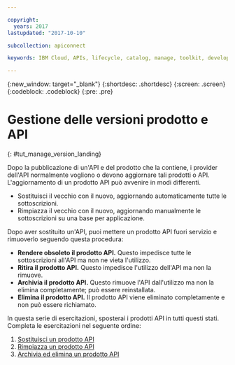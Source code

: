 ```yaml
---

copyright:
  years: 2017
lastupdated: "2017-10-10"

subcollection: apiconnect

keywords: IBM Cloud, APIs, lifecycle, catalog, manage, toolkit, develop, dev portal, tutorial

---
```



{:new_window: target="_blank"}
{:shortdesc: .shortdesc}
{:screen: .screen}
{:codeblock: .codeblock}
{:pre: .pre}

# Gestione delle versioni prodotto e API
{: #tut_manage_version_landing}

Dopo la pubblicazione di un'API e del prodotto che la contiene, i provider dell'API normalmente vogliono o devono aggiornare tali prodotti o API. L'aggiornamento di un prodotto API può avvenire in modi differenti.  

- Sostituisci il vecchio con il nuovo, aggiornando automaticamente tutte le sottoscrizioni.
- Rimpiazza il vecchio con il nuovo, aggiornando manualmente le sottoscrizioni su una base per applicazione.

Dopo aver sostituito un'API, puoi mettere un prodotto API fuori servizio e rimuoverlo seguendo questa procedura:

- **Rendere obsoleto il prodotto API.** Questo impedisce tutte le sottoscrizioni all'API ma non ne vieta l'utilizzo.
- **Ritira il prodotto API.** Questo impedisce l'utilizzo dell'API ma non la rimuove.
- **Archivia il prodotto API.** Questo rimuove l'API dall'utilizzo ma non la elimina completamente; può essere reinstallata.
- **Elimina il prodotto API.** Il prodotto API viene eliminato completamente e non può essere richiamato.

In questa serie di esercitazioni, sposterai i prodotti API in tutti questi stati. Completa le esercitazioni nel seguente ordine:

1. [Sostituisci un prodotto API](/docs/services/apiconnect/tutorials?topic=apiconnect-tut_manage_replace)
2. [Rimpiazza un prodotto API](/docs/services/apiconnect/tutorials?topic=apiconnect-tut_manage_supercede)
3. [Archivia ed elimina un prodotto API](/docs/services/apiconnect/tutorials?topic=apiconnect-tut_manage_remove)












